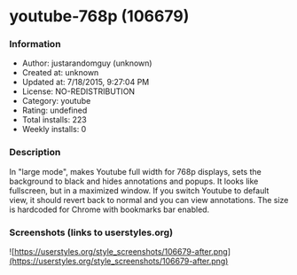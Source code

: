 # youtube-768p (106679)

### Information
- Author: justarandomguy (unknown)
- Created at: unknown
- Updated at: 7/18/2015, 9:27:04 PM
- License: NO-REDISTRIBUTION
- Category: youtube
- Rating: undefined
- Total installs: 223
- Weekly installs: 0


### Description
In "large mode", makes Youtube full width for 768p displays, sets the background to black and hides annotations and popups.
It looks like fullscreen, but in a maximized window.
If you switch Youtube to default view, it should revert back to normal and you can view annotations.
The size is hardcoded for Chrome with bookmarks bar enabled.


### Screenshots (links to userstyles.org)
![https://userstyles.org/style_screenshots/106679-after.png](https://userstyles.org/style_screenshots/106679-after.png)


